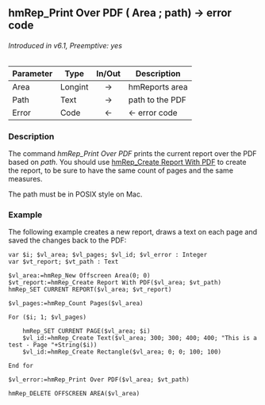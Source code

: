 ## hmRep_Print Over PDF ( Area ; path) → error code
###### Introduced in v6.1, Preemptive: yes

|Parameter|Type|In/Out|Description
|---|---|:---:|---
|Area|Longint|→|hmReports area
|Path|Text|→|path to the PDF
|Error|Code|←|<- error code

### Description
The command *hmRep_Print Over PDF* prints the current report over the PDF based on *path*. You should use [hmRep_Create Report With PDF](hmRep_CreateReportWithPDF.md) to create the report, to be sure to have the same count of pages and the same measures.

The path must be in POSIX style on Mac.

### Example
The following example creates a new report, draws a text on each page and saved the changes back to the PDF:

```4d
var $i; $vl_area; $vl_pages; $vl_id; $vl_error : Integer
var $vt_report; $vt_path : Text

$vl_area:=hmRep_New Offscreen Area(0; 0)
$vt_report:=hmRep_Create Report With PDF($vl_area; $vt_path)
hmRep_SET CURRENT REPORT($vl_area; $vt_report)

$vl_pages:=hmRep_Count Pages($vl_area)

For ($i; 1; $vl_pages)
	
	hmRep_SET CURRENT PAGE($vl_area; $i)
	$vl_id:=hmRep_Create Text($vl_area; 300; 300; 400; 400; "This is a test - Page "+String($i))
	$vl_id:=hmRep_Create Rectangle($vl_area; 0; 0; 100; 100)
	
End for 

$vl_error:=hmRep_Print Over PDF($vl_area; $vt_path)

hmRep_DELETE OFFSCREEN AREA($vl_area)
```
